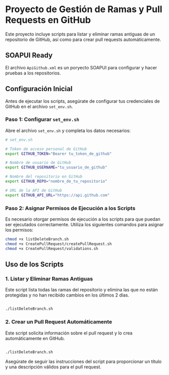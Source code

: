 # Proyecto de Gestión de Ramas y Pull Requests en GitHub

Este proyecto incluye scripts para listar y eliminar ramas antiguas de un repositorio de GitHub, así como para crear pull requests automáticamente.

## SOAPUI Ready

El archivo `ApiGithub.xml` es un poryecto SOAPUI para configurar y hacer pruebas a los repositorios.

## Configuración Inicial

Antes de ejecutar los scripts, asegúrate de configurar tus credenciales de GitHub en el archivo `set_env.sh`.

### Paso 1: Configurar `set_env.sh`

Abre el archivo `set_env.sh` y completa los datos necesarios:

```sh
# set_env.sh

# Token de acceso personal de GitHub
export GITHUB_TOKEN="Bearer tu_token_de_github"

# Nombre de usuario de GitHub
export GITHUB_USERNAME="tu_usuario_de_github"

# Nombre del repositorio en GitHub
export GITHUB_REPO="nombre_de_tu_repositorio"

# URL de la API de GitHub
export GITHUB_API_URL="https://api.github.com"

```

### Paso 2: Asignar Permisos de Ejecución a los Scripts

Es necesario otorgar permisos de ejecución a los scripts para que puedan ser ejecutados correctamente. Utiliza los siguientes comandos para asignar los permisos:

```sh
chmod +x listDeleteBranch.sh
chmod +x CreatePullRequest/createPullRequest.sh
chmod +x CreatePullRequest/validations.sh
```

## Uso de los Scripts

### 1. Listar y Eliminar Ramas Antiguas

Este script lista todas las ramas del repositorio y elimina las que no están protegidas y no han recibido cambios en los últimos 2 días.

```sh

./listDeleteBranch.sh

```

### 2. Crear un Pull Request Automáticamente

Este script solicita información sobre el pull request y lo crea automáticamente en GitHub.

```sh

./listDeleteBranch.sh

```

Asegúrate de seguir las instrucciones del script para proporcionar un título y una descripción válidos para el pull request.

